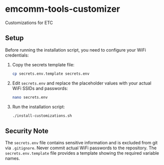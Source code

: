 # emcomm-tools-customizer
Customizations for ETC

## Setup

Before running the installation script, you need to configure your WiFi credentials:

1. Copy the secrets template file:
   ```bash
   cp secrets.env.template secrets.env
   ```

2. Edit `secrets.env` and replace the placeholder values with your actual WiFi SSIDs and passwords:
   ```bash
   nano secrets.env
   ```

3. Run the installation script:
   ```bash
   ./install-customizations.sh
   ```

## Security Note

The `secrets.env` file contains sensitive information and is excluded from git via `.gitignore`. Never commit actual WiFi passwords to the repository. The `secrets.env.template` file provides a template showing the required variable names.
